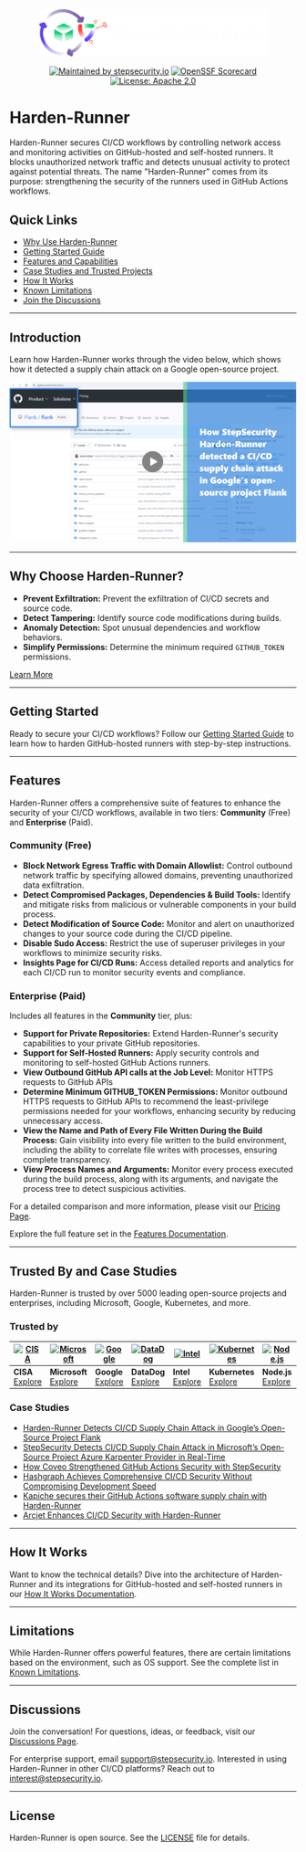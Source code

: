 <p align="center">
<picture>
  <source media="(prefers-color-scheme: light)" srcset="images/banner.png" width="400">
  <img alt="Dark Banner" src="images/banner-dark.png" width="400">
</picture>
</p>

<div align="center">

[![Maintained by stepsecurity.io](https://img.shields.io/badge/maintained%20by-stepsecurity.io-blueviolet)](https://stepsecurity.io/?utm_source=github&utm_medium=organic_oss&utm_campaign=harden-runner)
[![OpenSSF Scorecard](https://api.securityscorecards.dev/projects/github.com/step-security/harden-runner/badge)](https://api.securityscorecards.dev/projects/github.com/step-security/harden-runner)
[![License: Apache 2.0](https://img.shields.io/badge/License-Apache%202.0-blue.svg)](https://raw.githubusercontent.com/step-security/harden-runner/main/LICENSE)

</div>

# Harden-Runner

Harden-Runner secures CI/CD workflows by controlling network access and monitoring activities on GitHub-hosted and self-hosted runners. It blocks unauthorized network traffic and detects unusual activity to protect against potential threats. The name "Harden-Runner" comes from its purpose: strengthening the security of the runners used in GitHub Actions workflows.

## Quick Links

- [Why Use Harden-Runner](docs/why-use-harden-runner.md)
- [Getting Started Guide](docs/getting-started.md)
- [Features and Capabilities](docs/features.md)
- [Case Studies and Trusted Projects](docs/trusted-and-cases.md)
- [How It Works](docs/how-it-works.md)
- [Known Limitations](docs/limitations.md)
- [Join the Discussions](docs/discussions.md)

---

## Introduction

Learn how Harden-Runner works through the video below, which shows how it detected a supply chain attack on a Google open-source project.

<a href="https://youtu.be/Yz72qAOrN9s" target="_blank">
  <img src="images/case-study-thumbnail1.png" alt="Harden-Runner detected supply chain attack in a Google open-source project" title="This case study video shows how StepSecurity Harden-Runner detected a CI/CD supply chain attack in real-time in Google’s open-source project Flank">
</a>

---

## Why Choose Harden-Runner?

- **Prevent Exfiltration:** Prevent the exfiltration of CI/CD secrets and source code.
- **Detect Tampering:** Identify source code modifications during builds.
- **Anomaly Detection:** Spot unusual dependencies and workflow behaviors.
- **Simplify Permissions:** Determine the minimum required `GITHUB_TOKEN` permissions.

[Learn More](docs/why-use-harden-runner.md)

---

## Getting Started

Ready to secure your CI/CD workflows? Follow our [Getting Started Guide](docs/getting-started.md) to learn how to harden GitHub-hosted runners with step-by-step instructions.

---

## Features

Harden-Runner offers a comprehensive suite of features to enhance the security of your CI/CD workflows, available in two tiers: **Community** (Free) and **Enterprise** (Paid).

### Community (Free)

- **Block Network Egress Traffic with Domain Allowlist:** Control outbound network traffic by specifying allowed domains, preventing unauthorized data exfiltration.
- **Detect Compromised Packages, Dependencies & Build Tools:** Identify and mitigate risks from malicious or vulnerable components in your build process.
- **Detect Modification of Source Code:** Monitor and alert on unauthorized changes to your source code during the CI/CD pipeline.
- **Disable Sudo Access:** Restrict the use of superuser privileges in your workflows to minimize security risks.
- **Insights Page for CI/CD Runs:** Access detailed reports and analytics for each CI/CD run to monitor security events and compliance.

### Enterprise (Paid)

Includes all features in the **Community** tier, plus:

- **Support for Private Repositories:** Extend Harden-Runner's security capabilities to your private GitHub repositories.
- **Support for Self-Hosted Runners:** Apply security controls and monitoring to self-hosted GitHub Actions runners.
- **View Outbound GitHub API calls at the Job Level:** Monitor HTTPS requests to GitHub APIs
- **Determine Minimum GITHUB_TOKEN Permissions:** Monitor outbound HTTPS requests to GitHub APIs to recommend the least-privilege permissions needed for your workflows, enhancing security by reducing unnecessary access.
- **View the Name and Path of Every File Written During the Build Process:** Gain visibility into every file written to the build environment, including the ability to correlate file writes with processes, ensuring complete transparency.
- **View Process Names and Arguments:** Monitor every process executed during the build process, along with its arguments, and navigate the process tree to detect suspicious activities.


For a detailed comparison and more information, please visit our [Pricing Page](https://www.stepsecurity.io/pricing).

Explore the full feature set in the [Features Documentation](docs/features.md).

---

## Trusted By and Case Studies

Harden-Runner is trusted by over 5000 leading open-source projects and enterprises, including Microsoft, Google, Kubernetes, and more.

### Trusted by


| [![CISA](https://avatars.githubusercontent.com/u/18539691?s=60&v=4)](https://appv2.stepsecurity.io/github/cisagov/skeleton-generic/actions/runs/9947319332?jobid=27479776091&tab=network-events) | [![Microsoft](https://avatars.githubusercontent.com/u/6154722?s=60&v=4)](https://appv2.stepsecurity.io/github/microsoft/ebpf-for-windows/actions/runs/7587031851) | [![Google](https://avatars.githubusercontent.com/u/2810941?s=60&v=4)](https://appv2.stepsecurity.io/github/GoogleCloudPlatform/functions-framework-ruby/actions/runs/7576989995) | [![DataDog](https://avatars.githubusercontent.com/u/365230?s=60&v=4)](https://appv2.stepsecurity.io/github/DataDog/stratus-red-team/actions/runs/7446169664) | [![Intel](https://avatars.githubusercontent.com/u/17888862?s=60&v=4)](https://appv2.stepsecurity.io/github/intel/cve-bin-tool/actions/runs/7590975903) | [![Kubernetes](https://avatars.githubusercontent.com/u/36015203?s=60&v=4)](https://appv2.stepsecurity.io/github/kubernetes-sigs/cluster-api-provider-azure/actions/runs/7591172950) | [![Node.js](https://avatars.githubusercontent.com/u/9950313?s=60&v=4)](https://appv2.stepsecurity.io/github/nodejs/node/actions/runs/7591405720) | [![AWS](https://avatars.githubusercontent.com/u/2232217?s=60&v=4)](https://appv2.stepsecurity.io/github/aws/aperf/actions/runs/7631366761) |
| --------------------------------------------------------------------------------------------------------------------------------------------------------- | --------------------------------------------------------------------------------------------------------------------------------------------------------------- | ------------------------------------------------------------------------------------------------------------------------------------------------------------------------------ | ---------------------------------------------------------------------------------------------------------------------------------------------------------- | ---------------------------------------------------------------------------------------------------------------------------------------------------- | --------------------------------------------------------------------------------------------------------------------------------------------------------------------------------- | ---------------------------------------------------------------------------------------------------------------------------------------------- | ---------------------------------------------------------------------------------------------------------------------------------------- |
| **CISA**<br>[Explore](https://appv2.stepsecurity.io/github/cisagov/skeleton-generic/actions/runs/9947319332?jobid=27479776091&tab=network-events)                                                | **Microsoft**<br>[Explore](https://appv2.stepsecurity.io/github/microsoft/ebpf-for-windows/actions/runs/7587031851)                                               | **Google**<br>[Explore](https://appv2.stepsecurity.io/github/GoogleCloudPlatform/functions-framework-ruby/actions/runs/7576989995)                                               | **DataDog**<br>[Explore](https://appv2.stepsecurity.io/github/DataDog/stratus-red-team/actions/runs/7446169664)                                              | **Intel**<br>[Explore](https://appv2.stepsecurity.io/github/intel/cve-bin-tool/actions/runs/7590975903)                                                | **Kubernetes**<br>[Explore](https://appv2.stepsecurity.io/github/kubernetes-sigs/cluster-api-provider-azure/actions/runs/7591172950)                                                | **Node.js**<br>[Explore](https://appv2.stepsecurity.io/github/nodejs/node/actions/runs/7591405720)                                               | **AWS**<br>[Explore](https://appv2.stepsecurity.io/github/aws/aperf/actions/runs/7631366761)                                               |

### Case Studies

- [Harden-Runner Detects CI/CD Supply Chain Attack in Google’s Open-Source Project Flank](https://www.stepsecurity.io/case-studies/flank)
- [StepSecurity Detects CI/CD Supply Chain Attack in Microsoft’s Open-Source Project Azure Karpenter Provider in Real-Time](https://www.stepsecurity.io/case-studies/azure-karpenter-provider)
- [How Coveo Strengthened GitHub Actions Security with StepSecurity](https://www.stepsecurity.io/case-studies/coveo)
- [Hashgraph Achieves Comprehensive CI/CD Security Without Compromising Development Speed](https://www.stepsecurity.io/case-studies/hashgraph)
- [Kapiche secures their GitHub Actions software supply chain with Harden-Runner](https://www.stepsecurity.io/case-studies/kapiche)
- [Arcjet Enhances CI/CD Security with Harden-Runner](https://www.stepsecurity.io/case-studies/arcjet)

---

## How It Works

Want to know the technical details? Dive into the architecture of Harden-Runner and its integrations for GitHub-hosted and self-hosted runners in our [How It Works Documentation](docs/how-it-works.md).

---

## Limitations

While Harden-Runner offers powerful features, there are certain limitations based on the environment, such as OS support. See the complete list in [Known Limitations](docs/limitations.md).

---

## Discussions

Join the conversation! For questions, ideas, or feedback, visit our [Discussions Page](https://github.com/step-security/harden-runner/discussions).

For enterprise support, email support@stepsecurity.io. Interested in using Harden-Runner in other CI/CD platforms? Reach out to interest@stepsecurity.io.

---

## License

Harden-Runner is open source. See the [LICENSE](LICENSE) file for details.
